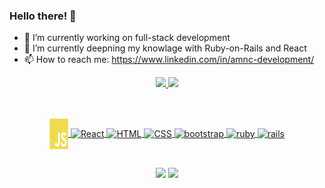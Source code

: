 ### Hello there! 👋



- 🔭 I’m currently working on full-stack development
- 🌱 I’m currently deepning my knowlage with Ruby-on-Rails and React
- 📫 How to reach me: https://www.linkedin.com/in/amnc-development/

<div align="center">
  <a href="https://github.com/mirandanc">
  <img height="180em" src="https://github-readme-stats.vercel.app/api?username=mirandanc&show_icons=true&theme=dark&include_all_commits=true&count_private=true"/>
  <img height="180em" src="https://github-readme-stats.vercel.app/api/top-langs/?username=mirandanc&layout=compact&langs_count=7&theme=dark"/>
</div>

##

<div align="center" style="display: inline_block"><br>
  <img align="center" alt="Rafa-Js" height="50" width="30" src="https://raw.githubusercontent.com/devicons/devicon/master/icons/javascript/javascript-plain.svg">

  <img align="center" alt="React" height="50" width="60" src="https://cdn.jsdelivr.net/gh/devicons/devicon/icons/react/react-original-wordmark.svg">
  <img align="center" alt="HTML" height="50" width="60" src="https://cdn.jsdelivr.net/gh/devicons/devicon/icons/html5/html5-original-wordmark.svg">
  <img align="center" alt="CSS" height="50" width="60" src="https://cdn.jsdelivr.net/gh/devicons/devicon/icons/css3/css3-original-wordmark.svg">
  <img align="center" alt="bootstrap" height="50" width="60" src="https://cdn.jsdelivr.net/gh/devicons/devicon/icons/bootstrap/bootstrap-original-wordmark.svg" />
  <img align="center" alt="ruby" height="50" width="60" src="https://cdn.jsdelivr.net/gh/devicons/devicon/icons/ruby/ruby-plain-wordmark.svg" />
  <img align="center" alt="rails" height="50" width="60" src="https://cdn.jsdelivr.net/gh/devicons/devicon/icons/rails/rails-plain-wordmark.svg" />
 </div>
  
  ##
 
<div align="center"> 
  <a href = "mailto:miranda1991chaves@gmail.com"><img src="https://img.shields.io/badge/-Gmail-%23333?style=for-the-badge&logo=gmail&logoColor=white" target="_blank"></a>
  <a href="https://www.linkedin.com/in/amnc-development/" target="_blank"><img src="https://img.shields.io/badge/-LinkedIn-%230077B5?style=for-the-badge&logo=linkedin&logoColor=white" target="_blank"></a> 
</div>

